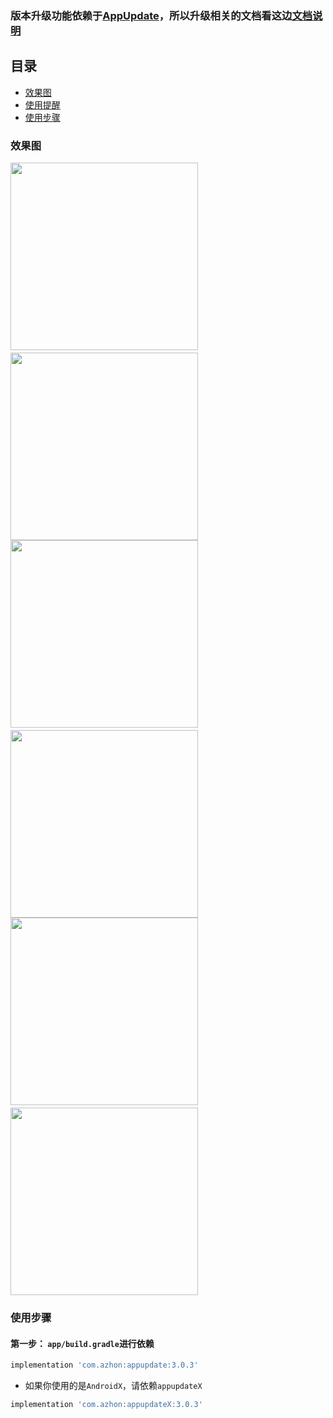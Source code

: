 ### 版本升级功能依赖于[AppUpdate](htts://github.com/azhon/AppUpdate)，所以升级相关的文档看这边[文档说明](https://github.com/azhon/AppUpdate/blob/master/README.md)
## 目录

* [效果图](#效果图)
* [使用提醒](#使用提醒)
* [使用步骤](#使用步骤)


### 效果图

<img src="https://github.com/azhon/AppUpdate/blob/master/img/zh/zh_1.png" width="300">　<img src="https://github.com/azhon/AppUpdate/blob/master/img/zh/zh_2.png" width="300">
<img src="https://github.com/azhon/AppUpdate/blob/master/img/zh/zh_3.png" width="300">　<img src="https://github.com/azhon/AppUpdate/blob/master/img/zh/zh_4.png" width="300">
<img src="https://github.com/azhon/AppUpdate/blob/master/img/zh/zh_5.png" width="300">　<img src="https://github.com/azhon/AppUpdate/blob/master/img/zh/zh_6.png" width="300">


### 使用步骤

#### 第一步： `app/build.gradle`进行依赖

```groovy
implementation 'com.azhon:appupdate:3.0.3'
```

- 如果你使用的是`AndroidX`，请依赖`appupdateX`

```groovy
implementation 'com.azhon:appupdateX:3.0.3'
```